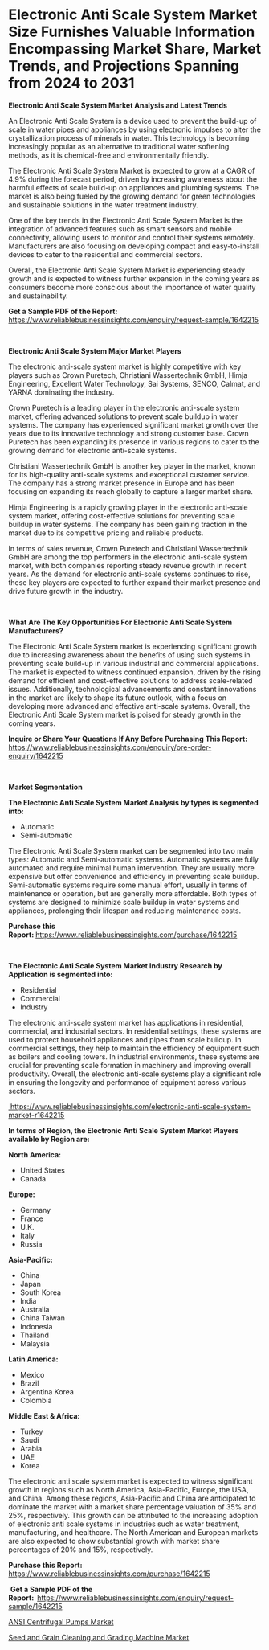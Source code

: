 <p><h1>Electronic Anti Scale System Market Size Furnishes Valuable Information Encompassing Market Share, Market Trends, and Projections Spanning from 2024 to 2031</h1></p><p><strong>Electronic Anti Scale System Market Analysis and Latest Trends</strong></p>
<p><p>An Electronic Anti Scale System is a device used to prevent the build-up of scale in water pipes and appliances by using electronic impulses to alter the crystallization process of minerals in water. This technology is becoming increasingly popular as an alternative to traditional water softening methods, as it is chemical-free and environmentally friendly.</p><p>The Electronic Anti Scale System Market is expected to grow at a CAGR of 4.9% during the forecast period, driven by increasing awareness about the harmful effects of scale build-up on appliances and plumbing systems. The market is also being fueled by the growing demand for green technologies and sustainable solutions in the water treatment industry.</p><p>One of the key trends in the Electronic Anti Scale System Market is the integration of advanced features such as smart sensors and mobile connectivity, allowing users to monitor and control their systems remotely. Manufacturers are also focusing on developing compact and easy-to-install devices to cater to the residential and commercial sectors.</p><p>Overall, the Electronic Anti Scale System Market is experiencing steady growth and is expected to witness further expansion in the coming years as consumers become more conscious about the importance of water quality and sustainability.</p></p>
<p><strong>Get a Sample PDF of the Report:&nbsp;</strong> <a href="https://www.reliablebusinessinsights.com/enquiry/request-sample/1642215">https://www.reliablebusinessinsights.com/enquiry/request-sample/1642215</a></p>
<p>&nbsp;</p>
<p><strong>Electronic Anti Scale System Major Market Players</strong></p>
<p><p>The electronic anti-scale system market is highly competitive with key players such as Crown Puretech, Christiani Wassertechnik GmbH, Himja Engineering, Excellent Water Technology, Sai Systems, SENCO, Calmat, and YARNA dominating the industry. </p><p>Crown Puretech is a leading player in the electronic anti-scale system market, offering advanced solutions to prevent scale buildup in water systems. The company has experienced significant market growth over the years due to its innovative technology and strong customer base. Crown Puretech has been expanding its presence in various regions to cater to the growing demand for electronic anti-scale systems.</p><p>Christiani Wassertechnik GmbH is another key player in the market, known for its high-quality anti-scale systems and exceptional customer service. The company has a strong market presence in Europe and has been focusing on expanding its reach globally to capture a larger market share.</p><p>Himja Engineering is a rapidly growing player in the electronic anti-scale system market, offering cost-effective solutions for preventing scale buildup in water systems. The company has been gaining traction in the market due to its competitive pricing and reliable products.</p><p>In terms of sales revenue, Crown Puretech and Christiani Wassertechnik GmbH are among the top performers in the electronic anti-scale system market, with both companies reporting steady revenue growth in recent years. As the demand for electronic anti-scale systems continues to rise, these key players are expected to further expand their market presence and drive future growth in the industry.</p></p>
<p>&nbsp;</p>
<p><strong>What Are The Key Opportunities For Electronic Anti Scale System Manufacturers?</strong></p>
<p><p>The Electronic Anti Scale System market is experiencing significant growth due to increasing awareness about the benefits of using such systems in preventing scale build-up in various industrial and commercial applications. The market is expected to witness continued expansion, driven by the rising demand for efficient and cost-effective solutions to address scale-related issues. Additionally, technological advancements and constant innovations in the market are likely to shape its future outlook, with a focus on developing more advanced and effective anti-scale systems. Overall, the Electronic Anti Scale System market is poised for steady growth in the coming years.</p></p>
<p><strong>Inquire or Share Your Questions If Any Before Purchasing This Report:</strong> <a href="https://www.reliablebusinessinsights.com/enquiry/pre-order-enquiry/1642215">https://www.reliablebusinessinsights.com/enquiry/pre-order-enquiry/1642215</a></p>
<p>&nbsp;</p>
<p><strong>Market Segmentation</strong></p>
<p><strong>The Electronic Anti Scale System Market Analysis by types is segmented into:</strong></p>
<p><ul><li>Automatic</li><li>Semi-automatic</li></ul></p>
<p><p>The Electronic Anti Scale System market can be segmented into two main types: Automatic and Semi-automatic systems. Automatic systems are fully automated and require minimal human intervention. They are usually more expensive but offer convenience and efficiency in preventing scale buildup. Semi-automatic systems require some manual effort, usually in terms of maintenance or operation, but are generally more affordable. Both types of systems are designed to minimize scale buildup in water systems and appliances, prolonging their lifespan and reducing maintenance costs.</p></p>
<p><strong>Purchase this Report:&nbsp;</strong><a href="https://www.reliablebusinessinsights.com/purchase/1642215">https://www.reliablebusinessinsights.com/purchase/1642215</a></p>
<p>&nbsp;</p>
<p><strong>The Electronic Anti Scale System Market Industry Research by Application is segmented into:</strong></p>
<p><ul><li>Residential</li><li>Commercial</li><li>Industry</li></ul></p>
<p><p>The electronic anti-scale system market has applications in residential, commercial, and industrial sectors. In residential settings, these systems are used to protect household appliances and pipes from scale buildup. In commercial settings, they help to maintain the efficiency of equipment such as boilers and cooling towers. In industrial environments, these systems are crucial for preventing scale formation in machinery and improving overall productivity. Overall, the electronic anti-scale systems play a significant role in ensuring the longevity and performance of equipment across various sectors.</p></p>
<p><a href="https://www.reliablebusinessinsights.com/electronic-anti-scale-system-market-r1642215">&nbsp;https://www.reliablebusinessinsights.com/electronic-anti-scale-system-market-r1642215</a></p>
<p><strong>In terms of Region, the Electronic Anti Scale System Market Players available by Region are:</strong></p>
<p>
    <p> <strong> North America: </strong>
        <ul>
            <li>United States</li>
            <li>Canada</li>
        </ul>
        </p> 
    <p> <strong> Europe: </strong>
        <ul>
            <li>Germany</li>
            <li>France</li>
            <li>U.K.</li>
            <li>Italy</li>
            <li>Russia</li>
        </ul>
        </p> 
    <p> <strong> Asia-Pacific: </strong>
        <ul>
            <li>China</li>
            <li>Japan</li>
            <li>South Korea</li>
            <li>India</li>
            <li>Australia</li>
            <li>China Taiwan</li>
            <li>Indonesia</li>
            <li>Thailand</li>
            <li>Malaysia</li>
        </ul>
        </p> 
    <p> <strong> Latin America: </strong>
        <ul>
            <li>Mexico</li>
            <li>Brazil</li>
            <li>Argentina Korea</li>
            <li>Colombia</li>
        </ul>
        </p> 
    <p> <strong> Middle East & Africa: </strong>
        <ul>
            <li>Turkey</li>
            <li>Saudi</li>
            <li>Arabia</li>
            <li>UAE</li>
            <li>Korea</li>
        </ul>
    </p>
    </p>
<p><p>The electronic anti scale system market is expected to witness significant growth in regions such as North America, Asia-Pacific, Europe, the USA, and China. Among these regions, Asia-Pacific and China are anticipated to dominate the market with a market share percentage valuation of 35% and 25%, respectively. This growth can be attributed to the increasing adoption of electronic anti scale systems in industries such as water treatment, manufacturing, and healthcare. The North American and European markets are also expected to show substantial growth with market share percentages of 20% and 15%, respectively.</p></p>
<p><strong>Purchase this Report: </strong><a href="https://www.reliablebusinessinsights.com/purchase/1642215">https://www.reliablebusinessinsights.com/purchase/1642215</a></p>
<p>&nbsp;<strong>Get a Sample PDF of the Report:&nbsp;&nbsp;</strong><a href="https://www.reliablebusinessinsights.com/enquiry/request-sample/1642215">https://www.reliablebusinessinsights.com/enquiry/request-sample/1642215</a></p>
<p><strong></strong></p>
<p><p><a href="https://github.com/dimitrishawkinswaynenp91rgz/Market-Research-Report-List-3/blob/main/ansi-centrifugal-pumps-market.md">ANSI Centrifugal Pumps Market</a></p><p><a href="https://view.publitas.com/reportprime-1/seed-and-grain-cleaning-and-grading-machine-market-trends-and-analysis-opportunities-and-challenges-for-future-growth-2024-2031/">Seed and Grain Cleaning and Grading Machine Market</a></p></p>
